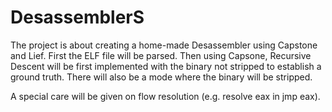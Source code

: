 # DesassemblerS
The project is about creating a home-made Desassembler using Capstone and Lief.
First the ELF file will be parsed.
Then using Capsone, Recursive Descent will be first implemented with the binary not stripped to establish a ground truth.
There will also be a mode where the binary will be stripped.

A special care will be given on flow resolution (e.g. resolve eax in jmp eax).
